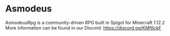 # Asmodeus
AsmodeusRpg is a community-driven RPG built in Spigot for Minecraft 1.12.2
More information can be found in our Discord: https://discord.gg/KMf6ckF


